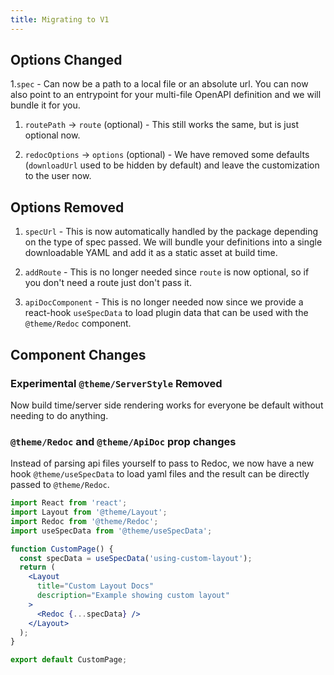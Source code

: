 ```yaml
---
title: Migrating to V1
---
```


## Options Changed

1.`spec` - Can now be a path to a local file or an absolute url. You can now also point to an entrypoint for your multi-file OpenAPI definition and we will bundle it for you.

1. `routePath` -> `route` (optional) - This still works the same, but is just optional now.

1. `redocOptions` -> `options` (optional) - We have removed some defaults (`downloadUrl` used to be hidden by default) and leave the customization to the user now.

## Options Removed

1. `specUrl` - This is now automatically handled by the package depending on the type of spec passed. We will bundle your definitions into a single downloadable YAML and add it as a static asset at build time.

1. `addRoute` - This is no longer needed since `route` is now optional, so if you don't need a route just don't pass it.

1. `apiDocComponent` - This is no longer needed now since we provide a react-hook `useSpecData` to load plugin data that can be used with the `@theme/Redoc` component.

## Component Changes

### Experimental `@theme/ServerStyle` Removed

Now build time/server side rendering works for everyone be default without needing to do anything.

### `@theme/Redoc` and `@theme/ApiDoc` prop changes

Instead of parsing api files yourself to pass to Redoc, we now have a new hook `@theme/useSpecData` to load yaml files and the result can be directly passed to `@theme/Redoc`.

```jsx
import React from 'react';
import Layout from '@theme/Layout';
import Redoc from '@theme/Redoc';
import useSpecData from '@theme/useSpecData';

function CustomPage() {
  const specData = useSpecData('using-custom-layout');
  return (
    <Layout
      title="Custom Layout Docs"
      description="Example showing custom layout"
    >
      <Redoc {...specData} />
    </Layout>
  );
}

export default CustomPage;
```
